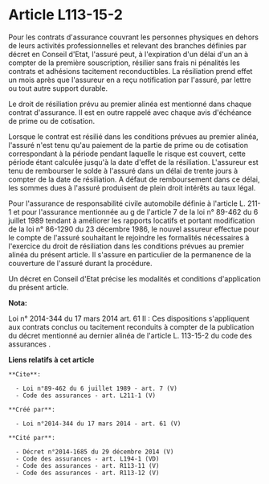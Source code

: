 # Article L113-15-2

Pour les contrats d'assurance couvrant les personnes physiques en dehors de leurs activités professionnelles et relevant des
branches définies par décret en Conseil d'Etat, l'assuré peut, à l'expiration d'un délai d'un an à compter de la première
souscription, résilier sans frais ni pénalités les contrats et adhésions tacitement reconductibles. La résiliation prend
effet un mois après que l'assureur en a reçu notification par l'assuré, par lettre ou tout autre support durable. 

Le droit de résiliation prévu au premier alinéa est mentionné dans chaque contrat d'assurance. Il est en outre rappelé avec
chaque avis d'échéance de prime ou de cotisation. 

Lorsque le contrat est résilié dans les conditions prévues au premier alinéa, l'assuré n'est tenu qu'au paiement de la partie
de prime ou de cotisation correspondant à la période pendant laquelle le risque est couvert, cette période étant calculée
jusqu'à la date d'effet de la résiliation. L'assureur est tenu de rembourser le solde à l'assuré dans un délai de trente
jours à compter de la date de résiliation. A défaut de remboursement dans ce délai, les sommes dues à l'assuré produisent de
plein droit intérêts au taux légal. 

Pour l'assurance de responsabilité civile automobile définie à l'article L. 211-1 et pour l'assurance mentionnée au g de
l'article 7 de la loi n° 89-462 du 6 juillet 1989 tendant à améliorer les rapports locatifs et portant modification de la loi
n° 86-1290 du 23 décembre 1986, le nouvel assureur effectue pour le compte de l'assuré souhaitant le rejoindre les formalités
nécessaires à l'exercice du droit de résiliation dans les conditions prévues au premier alinéa du présent article. Il
s'assure en particulier de la permanence de la couverture de l'assuré durant la procédure. 

Un décret en Conseil d'Etat précise les modalités et conditions d'application du présent article.

**Nota:**

Loi n° 2014-344 du 17 mars 2014 art. 61 II : Ces dispositions s'appliquent aux contrats conclus ou tacitement reconduits à
compter de la publication du décret mentionné au dernier alinéa de l'article L. 113-15-2 du code des assurances .

**Liens relatifs à cet article**

	**Cite**:

	  - Loi n°89-462 du 6 juillet 1989 - art. 7 (V)
	  - Code des assurances - art. L211-1 (V)

	**Créé par**:

	  - Loi n°2014-344 du 17 mars 2014 - art. 61 (V)

	**Cité par**:

	  - Décret n°2014-1685 du 29 décembre 2014 (V)
	  - Code des assurances - art. L194-1 (VD)
	  - Code des assurances - art. R113-11 (V)
	  - Code des assurances - art. R113-12 (V)
